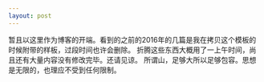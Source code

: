 ```yaml
---
layout: post
---
```

暂且以这里作为博客的开端。看到的之前的2016年的几篇是我在拷贝这个模板的时候附带的样板，过段时间也许会删除。
折腾这些东西大概用了一上午时间，尚且还有大量内容没有修改完毕。还请见谅。
所谓山，足够大所以足够包容。思想是无限的，也理应不受到任何限制。